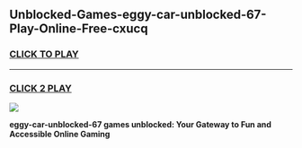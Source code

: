 
## Unblocked-Games-eggy-car-unblocked-67-Play-Online-Free-cxucq
<h3>
<a href="https://premium76.site?title=eggy-car-unblocked-67&ref=26A">CLICK TO PLAY</a></h3>
<hr>

<h3>
<a href="https://premium76.site?title=eggy-car-unblocked-67&ref=26A">CLICK 2 PLAY</a>
  
</h3>

<a href="https://premium76.site?title=eggy-car-unblocked-67&ref=26A"><img src="https://clearcache.store/games.png"></a>


**eggy-car-unblocked-67 games unblocked: Your Gateway to Fun and Accessible Online Gaming**
